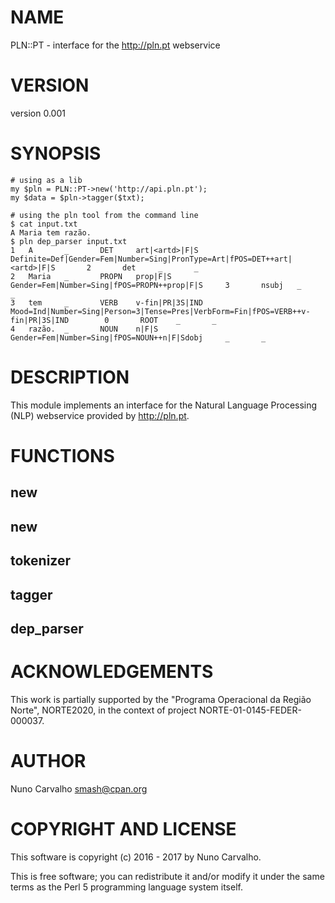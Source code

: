 # NAME

PLN::PT - interface for the http://pln.pt webservice

# VERSION

version 0.001

# SYNOPSIS

    # using as a lib
    my $pln = PLN::PT->new('http://api.pln.pt');
    my $data = $pln->tagger($txt);

    # using the pln tool from the command line
    $ cat input.txt
    A Maria tem razão.
    $ pln dep_parser input.txt
    1   A       _       DET     art|<artd>|F|S  Definite=Def|Gender=Fem|Number=Sing|PronType=Art|fPOS=DET++art|<artd>|F|S       2       det     _       _
    2   Maria   _       PROPN   prop|F|S        Gender=Fem|Number=Sing|fPOS=PROPN++prop|F|S     3       nsubj   _       _
    3   tem     _       VERB    v-fin|PR|3S|IND Mood=Ind|Number=Sing|Person=3|Tense=Pres|VerbForm=Fin|fPOS=VERB++v-fin|PR|3S|IND        0       ROOT    _       _
    4   razão.  _       NOUN    n|F|S   Gender=Fem|Number=Sing|fPOS=NOUN++n|F|Sdobj     _       _

# DESCRIPTION

This module implements an interface for the Natural Language Processing
(NLP) webservice provided by http://pln.pt.

# FUNCTIONS

## new

## new

## tokenizer

## tagger

## dep\_parser

# ACKNOWLEDGEMENTS

This work is partially supported by the "Programa Operacional da Região Norte", NORTE2020, in the context of project NORTE-01-0145-FEDER-000037.

# AUTHOR

Nuno Carvalho <smash@cpan.org>

# COPYRIGHT AND LICENSE

This software is copyright (c) 2016 - 2017 by Nuno Carvalho.

This is free software; you can redistribute it and/or modify it under
the same terms as the Perl 5 programming language system itself.
